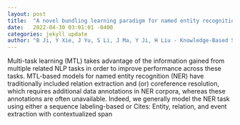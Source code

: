 ```yaml
---
layout: post
title:  "A novel bundling learning paradigm for named entity recognition"
date:   2022-04-30 03:01:01 -0400
categories: jekyll update
author: "B Ji, Y Xie, J Yu, S Li, J Ma, Y Ji, H Liu - Knowledge-Based Systems, 2022"
---
```

Multi-task learning (MTL) takes advantage of the information gained from multiple related NLP tasks in order to improve performance across these tasks. MTL-based models for named entity recognition (NER) have traditionally included relation extraction and (or) coreference resolution, which requires additional data annotations in NER corpora, whereas these annotations are often unavailable. Indeed, we generally model the NER task using either a sequence labeling-based or Cites: Entity, relation, and event extraction with contextualized span